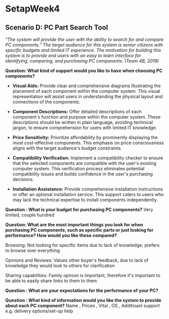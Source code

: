 # SetapWeek4

## Scenario D: PC Part Search Tool

*“The system will provide the user with the ability to search for and compare PC components.” The target audience for this system is senior citizens with specific budgets and limited IT experience. The motivation for building this system is to provide end users with an easy to learn interface for identifying, comparing, and purchasing PC components.  (Team 4B, 2019)* 

**Question: What kind of support would you like to have when choosing PC components?**

- **Visual Aids:** Provide clear and comprehensive diagrams illustrating the placement of each component within the computer system. This visual representation will assist users in understanding the physical layout and connections of the components.

- **Component Descriptions:** Offer detailed descriptions of each component's function and purpose within the computer system. These descriptions should be written in plain language, avoiding technical jargon, to ensure comprehension for users with limited IT knowledge.

- **Price Sensitivity:** Prioritize affordability by prominently displaying the most cost-effective components. This emphasis on price consciousness aligns with the target audience's budget constraints.

- **Compatibility Verification:** Implement a compatibility checker to ensure that the selected components are compatible with the user's existing computer system. This verification process eliminates potential compatibility issues and builds confidence in the user's purchasing decisions.

- **Installation Assistance:** Provide comprehensive installation instructions or offer an optional installation service. This support caters to users who may lack the technical expertise to install components independently.

**Question : What is your budget for purchasing PC components?**
Very limited, couple hundred

**Question: What are the most important things you look for when purchasing PC components, such as specific parts or just looking for performance? How would you like these compared?**

Browsing: Not looking for specific items due to lack of knowledge, prefers to browse over everything

Opinions and Reviews: Values other buyer's feedback, due to lack of knowledge they would look to others for clarification

Sharing capabilities: Family opinion is important, therefore it's important to be able to easily share links to them to them

**Question : What are your expectations for the performance of your PC?**

**Question : What kind of information would you like the system to provide about each PC component?**
Name , Prices , Vital , OS , Additioanl support e.g. delivery options/set-up help  

